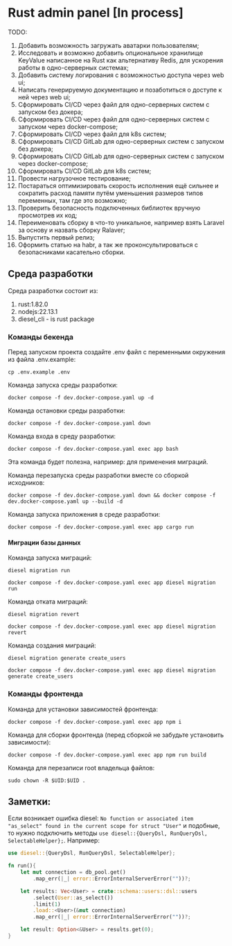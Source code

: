 # Rust admin panel [In process]

TODO:
1) Добавить возможность загружать аватарки пользователям;
2) Исследовать и возможно добавить опциональное хранилище KeyValue написанное на Rust как альтернативу Redis, для ускорения работы в одно-серверных системах;
3) Добавить систему логирования с возможностью доступа через web ui;
4) Написать генерируемую документацию и позаботиться о доступе к ней через web ui;
5) Сформировать CI/CD через файл для одно-серверных систем с запуском без докера;
6) Сформировать CI/CD через файл для одно-серверных систем с запуском через docker-compose;
7) Сформировать CI/CD через файл для k8s систем;
8) Сформировать CI/CD GitLab для одно-серверных систем с запуском без докера;
9) Сформировать CI/CD GitLab для одно-серверных систем с запуском через docker-compose;
10) Сформировать CI/CD GitLab для k8s систем;
11) Провести нагрузочное тестирование;
12) Постараться оптимизировать скорость исполнения ещё сильнее и сократить расход памяти путём уменьшения размеров типов переменных, там где это возможно;
13) Проверить безопасность подключенных библиотек вручную просмотрев их код;
14) Переименовать сборку в что-то уникальное, например взять Laravel за основу и назвать сборку Ralaver;
15) Выпустить первый релиз;
16) Оформить статью на habr, а так же проконсультироваться с безопасниками касательно сборки.

## Среда разработки

Среда разработки состоит из:
1) rust:1.82.0
2) nodejs:22.13.1
3) diesel_cli - is rust package

### Команды бекенда
Перед запуском проекта создайте .env файл с переменными окружения из файла .env.example:
```shell
cp .env.example .env
```

Команда запуска среды разработки:
```shell
docker compose -f dev.docker-compose.yaml up -d
```

Команда остановки среды разработки:
```shell
docker compose -f dev.docker-compose.yaml down
```

Команда входа в среду разработки:
```shell
docker compose -f dev.docker-compose.yaml exec app bash
```
Эта команда будет полезна, например: для применения миграций.

Команда перезапуска среды разработки вместе со сборкой исходников:
```shell
docker compose -f dev.docker-compose.yaml down && docker compose -f dev.docker-compose.yaml up --build -d
```

Команда запуска приложения в среде разработки:
```shell
docker compose -f dev.docker-compose.yaml exec app cargo run
```

#### Миграции базы данных
Команда запуска миграций:
```shell
diesel migration run
```
```shell
docker compose -f dev.docker-compose.yaml exec app diesel migration run
```

Команда отката миграций:
```shell
diesel migration revert
```
```shell
docker compose -f dev.docker-compose.yaml exec app diesel migration revert
```

Команда создания миграций:
```shell
diesel migration generate create_users
```
```shell
docker compose -f dev.docker-compose.yaml exec app diesel migration generate create_users
```




### Команды фронтенда
Команда для установки зависимостей фронтенда:
```shell
docker compose -f dev.docker-compose.yaml exec app npm i
```

Команда для сборки фронтенда (перед сборкой не забудьте установить зависимости):
```shell
docker compose -f dev.docker-compose.yaml exec app npm run build
```

Команда для перезаписи root владельца файлов:
```shell
sudo chown -R $UID:$UID .
```

## Заметки:

Если возникает ошибка diesel: 
`No function or associated item "as_select" found in the current scope for struct "User"` и подобные, 
то нужно подключить методы `use diesel::{QueryDsl, RunQueryDsl, SelectableHelper};`. Например:
```rust
use diesel::{QueryDsl, RunQueryDsl, SelectableHelper};

fn run(){
    let mut connection = db_pool.get()
        .map_err(|_| error::ErrorInternalServerError(""))?;

    let results: Vec<User> = crate::schema::users::dsl::users
        .select(User::as_select())
        .limit(1)
        .load::<User>(&mut connection)
        .map_err(|_| error::ErrorInternalServerError(""))?;

    let result: Option<&User> = results.get(0);
}
```